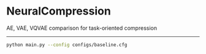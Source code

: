 # NeuralCompression
AE, VAE, VQVAE comparison for task-oriented compression

---

```bash
python main.py --config configs/baseline.cfg
```
